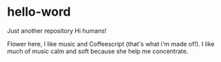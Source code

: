# hello-word
Just another repository
Hi humans!

Flower here, I like music and Coffeescript (that's what i'm made of!).
I like much of music calm and soft because she help me concentrate.
